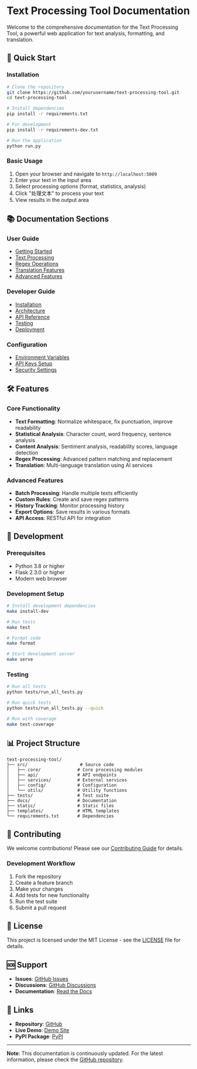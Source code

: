 # Text Processing Tool Documentation

Welcome to the comprehensive documentation for the Text Processing Tool, a powerful web application for text analysis, formatting, and translation.

## 🚀 Quick Start

### Installation

```bash
# Clone the repository
git clone https://github.com/yourusername/text-processing-tool.git
cd text-processing-tool

# Install dependencies
pip install -r requirements.txt

# For development
pip install -r requirements-dev.txt

# Run the application
python run.py
```

### Basic Usage

1. Open your browser and navigate to `http://localhost:5009`
2. Enter your text in the input area
3. Select processing options (format, statistics, analysis)
4. Click "处理文本" to process your text
5. View results in the output area

## 📚 Documentation Sections

### User Guide
- [Getting Started](user-guide/getting-started.md)
- [Text Processing](user-guide/text-processing.md)
- [Regex Operations](user-guide/regex-operations.md)
- [Translation Features](user-guide/translation.md)
- [Advanced Features](user-guide/advanced-features.md)

### Developer Guide
- [Installation](developer-guide/installation.md)
- [Architecture](developer-guide/architecture.md)
- [API Reference](developer-guide/api-reference.md)
- [Testing](developer-guide/testing.md)
- [Deployment](developer-guide/deployment.md)

### Configuration
- [Environment Variables](configuration/environment.md)
- [API Keys Setup](configuration/api-keys.md)
- [Security Settings](configuration/security.md)

## 🛠️ Features

### Core Functionality
- **Text Formatting**: Normalize whitespace, fix punctuation, improve readability
- **Statistical Analysis**: Character count, word frequency, sentence analysis
- **Content Analysis**: Sentiment analysis, readability scores, language detection
- **Regex Processing**: Advanced pattern matching and replacement
- **Translation**: Multi-language translation using AI services

### Advanced Features
- **Batch Processing**: Handle multiple texts efficiently
- **Custom Rules**: Create and save regex patterns
- **History Tracking**: Monitor processing history
- **Export Options**: Save results in various formats
- **API Access**: RESTful API for integration

## 🔧 Development

### Prerequisites
- Python 3.8 or higher
- Flask 2.3.0 or higher
- Modern web browser

### Development Setup
```bash
# Install development dependencies
make install-dev

# Run tests
make test

# Format code
make format

# Start development server
make serve
```

### Testing
```bash
# Run all tests
python tests/run_all_tests.py

# Run quick tests
python tests/run_all_tests.py --quick

# Run with coverage
make test-coverage
```

## 📊 Project Structure

```
text-processing-tool/
├── src/                    # Source code
│   ├── core/              # Core processing modules
│   ├── api/               # API endpoints
│   ├── services/          # External services
│   ├── config/            # Configuration
│   └── utils/             # Utility functions
├── tests/                 # Test suite
├── docs/                  # Documentation
├── static/                # Static files
├── templates/             # HTML templates
└── requirements.txt       # Dependencies
```

## 🤝 Contributing

We welcome contributions! Please see our [Contributing Guide](contributing.md) for details.

### Development Workflow
1. Fork the repository
2. Create a feature branch
3. Make your changes
4. Add tests for new functionality
5. Run the test suite
6. Submit a pull request

## 📄 License

This project is licensed under the MIT License - see the [LICENSE](LICENSE) file for details.

## 🆘 Support

- **Issues**: [GitHub Issues](https://github.com/yourusername/text-processing-tool/issues)
- **Discussions**: [GitHub Discussions](https://github.com/yourusername/text-processing-tool/discussions)
- **Documentation**: [Read the Docs](https://text-processing-tool.readthedocs.io/)

## 🔗 Links

- **Repository**: [GitHub](https://github.com/yourusername/text-processing-tool)
- **Live Demo**: [Demo Site](https://text-processing-tool.herokuapp.com)
- **PyPI Package**: [PyPI](https://pypi.org/project/text-processing-tool/)

---

**Note**: This documentation is continuously updated. For the latest information, please check the [GitHub repository](https://github.com/yourusername/text-processing-tool). 
